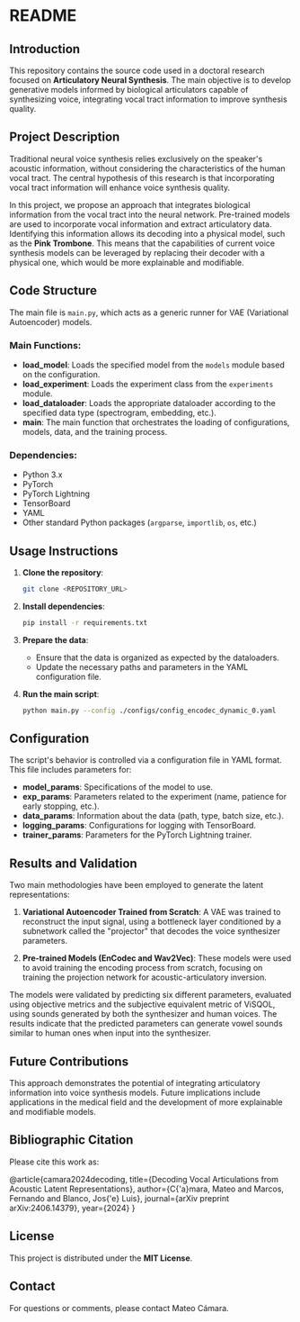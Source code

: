 # README

## Introduction

This repository contains the source code used in a doctoral research focused on **Articulatory Neural Synthesis**. The main objective is to develop generative models informed by biological articulators capable of synthesizing voice, integrating vocal tract information to improve synthesis quality.

## Project Description

Traditional neural voice synthesis relies exclusively on the speaker's acoustic information, without considering the characteristics of the human vocal tract. The central hypothesis of this research is that incorporating vocal tract information will enhance voice synthesis quality.

In this project, we propose an approach that integrates biological information from the vocal tract into the neural network. Pre-trained models are used to incorporate vocal information and extract articulatory data. Identifying this information allows its decoding into a physical model, such as the **Pink Trombone**. This means that the capabilities of current voice synthesis models can be leveraged by replacing their decoder with a physical one, which would be more explainable and modifiable.

## Code Structure

The main file is `main.py`, which acts as a generic runner for VAE (Variational Autoencoder) models.

### Main Functions:

- **load_model**: Loads the specified model from the `models` module based on the configuration.
- **load_experiment**: Loads the experiment class from the `experiments` module.
- **load_dataloader**: Loads the appropriate dataloader according to the specified data type (spectrogram, embedding, etc.).
- **main**: The main function that orchestrates the loading of configurations, models, data, and the training process.

### Dependencies:

- Python 3.x
- PyTorch
- PyTorch Lightning
- TensorBoard
- YAML
- Other standard Python packages (`argparse`, `importlib`, `os`, etc.)

## Usage Instructions

1. **Clone the repository**:

   ```bash
   git clone <REPOSITORY_URL>
   ```

2. **Install dependencies**:

   ```bash
   pip install -r requirements.txt
   ```

3. **Prepare the data**:

   - Ensure that the data is organized as expected by the dataloaders.
   - Update the necessary paths and parameters in the YAML configuration file.

4. **Run the main script**:

   ```bash
   python main.py --config ./configs/config_encodec_dynamic_0.yaml
   ```

## Configuration

The script's behavior is controlled via a configuration file in YAML format. This file includes parameters for:

- **model_params**: Specifications of the model to use.
- **exp_params**: Parameters related to the experiment (name, patience for early stopping, etc.).
- **data_params**: Information about the data (path, type, batch size, etc.).
- **logging_params**: Configurations for logging with TensorBoard.
- **trainer_params**: Parameters for the PyTorch Lightning trainer.

## Results and Validation

Two main methodologies have been employed to generate the latent representations:

1. **Variational Autoencoder Trained from Scratch**: A VAE was trained to reconstruct the input signal, using a bottleneck layer conditioned by a subnetwork called the "projector" that decodes the voice synthesizer parameters.

2. **Pre-trained Models (EnCodec and Wav2Vec)**: These models were used to avoid training the encoding process from scratch, focusing on training the projection network for acoustic-articulatory inversion.

The models were validated by predicting six different parameters, evaluated using objective metrics and the subjective equivalent metric of ViSQOL, using sounds generated by both the synthesizer and human voices. The results indicate that the predicted parameters can generate vowel sounds similar to human ones when input into the synthesizer.

## Future Contributions

This approach demonstrates the potential of integrating articulatory information into voice synthesis models. Future implications include applications in the medical field and the development of more explainable and modifiable models.

## Bibliographic Citation

Please cite this work as:

@article{camara2024decoding,
  title={Decoding Vocal Articulations from Acoustic Latent Representations},
  author={C{\'a}mara, Mateo and Marcos, Fernando and Blanco, Jos{\'e} Luis},
  journal={arXiv preprint arXiv:2406.14379},
  year={2024}
}

## License

This project is distributed under the **MIT License**.

## Contact

For questions or comments, please contact Mateo Cámara.
